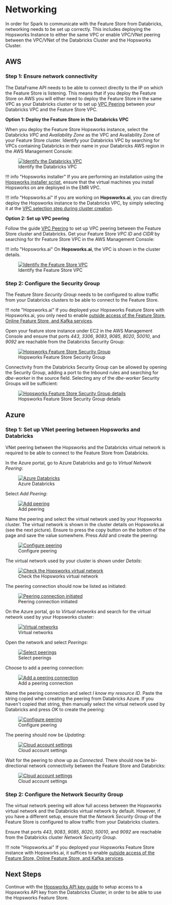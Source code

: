 # Networking

In order for Spark to communicate with the Feature Store from Databricks, networking needs to be set up correctly. This includes deploying the Hopsworks Instance to either the same VPC or enable VPC/VNet peering between the VPC/VNet of the Databricks Cluster and the Hopsworks Cluster.

## AWS

### Step 1: Ensure network connectivity

The DataFrame API needs to be able to connect directly to the IP on which the Feature Store is listening.
This means that if you deploy the Feature Store on AWS you will either need to deploy the Feature Store in the same VPC as your Databricks
cluster or to set up [VPC Peering](https://docs.databricks.com/administration-guide/cloud-configurations/aws/vpc-peering.html) between your Databricks VPC and the Feature Store VPC.

**Option 1: Deploy the Feature Store in the Databricks VPC**

When you deploy the Feature Store Hopsworks instance, select the Databricks *VPC* and *Availability Zone* as the VPC and Availability Zone of your Feature Store cluster.
Identify your Databricks VPC by searching for VPCs containing Databricks in their name in your Databricks AWS region in the AWS Management Console:

<p align="center">
  <figure>
    <a  href="../../../assets/images/databricks/aws/databricks_vpc.png">
      <img src="../../../assets/images/databricks/aws/databricks_vpc.png" alt="Identify the Databricks VPC">
    </a>
    <figcaption>Identify the Databricks VPC</figcaption>
  </figure>
</p>

!!! info "Hopsworks installer"
    If you are performing an installation using the [Hopsworks installer script](https://hopsworks.readthedocs.io/en/stable/getting_started/installation_guide/platforms/hopsworks-installer.html), ensure that the virtual machines you install Hopsworks on are deployed in the EMR VPC.

!!! info "Hopsworks.ai"
    If you are working on **Hopsworks.ai**, you can directly deploy the Hopsworks instance to the Databricks VPC, by simply selecting it at the [VPC selection step during cluster creation](https://robzor92.github.io/hopsworks-cloud/latest/aws/cluster_creation/#step-8-vpc-selection).

**Option 2: Set up VPC peering**

Follow the guide [VPC Peering](https://docs.databricks.com/administration-guide/cloud-configurations/aws/vpc-peering.html) to set up VPC peering between the Feature Store cluster and Databricks. Get your Feature Store *VPC ID* and *CIDR* by searching for thr Feature Store VPC in the AWS Management Console:

!!! info "Hopsworks.ai"
    On **Hopsworks.ai**, the VPC is shown in the cluster details.

<p align="center">
  <figure>
    <a  href="../../../assets/images/databricks/aws/hopsworks_vpc.png">
      <img src="../../../assets/images/databricks/aws/hopsworks_vpc.png" alt="Identify the Feature Store VPC">
    </a>
    <figcaption>Identify the Feature Store VPC</figcaption>
  </figure>
</p>

### Step 2: Configure the Security Group

The Feature Store *Security Group* needs to be configured to allow traffic from your Databricks clusters to be able to connect to the Feature Store.

!!! note "Hopsworks.ai"
    If you deployed your Hopsworks Feature Store with Hopsworks.ai, you only need to enable [outside access of the Feature Store, Online Feature Store, and Kafka services](../../../hopsworksai/services/#outside-access-to-the-feature-store).

Open your feature store instance under EC2 in the AWS Management Console and ensure that ports *443*, *3306*, *9083*, *9085*, *8020*, *50010*, and *9092* are reachable from the Databricks Security Group:

<p align="center">
  <figure>
    <a  href="../../../assets/images/databricks/aws/databricks_security_group_overview.png">
      <img src="../../../assets/images/databricks/aws/databricks_security_group_overview.png" alt="Hopsworks Feature Store Security Group">
    </a>
    <figcaption>Hopsworks Feature Store Security Group</figcaption>
  </figure>
</p>

Connectivity from the Databricks Security Group can be allowed by opening the Security Group, adding a port to the Inbound rules and searching for *dbe-worker* in the source field. Selecting any of the *dbe-worker* Security Groups will be sufficient:

<p align="center">
  <figure>
    <a  href="../../../assets/images/databricks/aws/databricks_security_group_details.png">
      <img src="../../../assets/images/databricks/aws/databricks_security_group_details.png" alt="Hopsworks Feature Store Security Group details">
    </a>
    <figcaption>Hopsworks Feature Store Security Group details</figcaption>
  </figure>
</p>

## Azure

### Step 1: Set up VNet peering between Hopsworks and Databricks

VNet peering between the Hopsworks and the Databricks virtual network is required to be able to connect
to the Feature Store from Databricks.

In the Azure portal, go to Azure Databricks and go to *Virtual Network Peering*:

<p align="center">
  <figure>
    <a  href="../../../assets/images/databricks/azure/azure-databricks-7.png">
      <img src="../../../assets/images/databricks/azure/azure-databricks-7.png" alt="Azure Databricks">
    </a>
    <figcaption>Azure Databricks</figcaption>
  </figure>
</p>

Select *Add Peering*:

<p align="center">
  <figure>
    <a  href="../../../assets/images/databricks/azure/azure-databricks-8.png">
      <img src="../../../assets/images/databricks/azure/azure-databricks-8.png" alt="Add peering">
    </a>
    <figcaption>Add peering</figcaption>
  </figure>
</p>

Name the peering and select the virtual network used by your Hopsworks cluster. The virtual network
is shown in the cluster details on Hopsworks.ai (see the next picture). Ensure to press the copy button
on the bottom of the page and save the value somewhere. Press *Add* and create the peering:

<p align="center">
  <figure>
    <a  href="../../../assets/images/databricks/azure/azure-databricks-10.png">
      <img src="../../../assets/images/databricks/azure/azure-databricks-10.png" alt="Configure peering">
    </a>
    <figcaption>Configure peering</figcaption>
  </figure>
</p>

The virtual network used by your cluster is shown under *Details*:

<p align="center">
  <figure>
    <a  href="../../../assets/images/databricks/azure/azure-databricks-9.png">
      <img src="../../../assets/images/databricks/azure/azure-databricks-9.png" alt="Check the Hopsworks virtual network">
    </a>
    <figcaption>Check the Hopsworks virtual network</figcaption>
  </figure>
</p>

The peering connection should now be listed as initiated:

<p align="center">
  <figure>
    <a  href="../../../assets/images/databricks/azure/azure-databricks-11.png">
      <img src="../../../assets/images/databricks/azure/azure-databricks-11.png" alt="Peering connection initiated">
    </a>
    <figcaption>Peering connection initiated</figcaption>
  </figure>
</p>

On the Azure portal, go to *Virtual networks* and search for the virtual network used by your
Hopsworks cluster:

<p align="center">
  <figure>
    <a  href="../../../assets/images/databricks/azure/azure-databricks-12.png">
      <img src="../../../assets/images/databricks/azure/azure-databricks-12.png" alt="Virtual networks">
    </a>
    <figcaption>Virtual networks</figcaption>
  </figure>
</p>

Open the network and select *Peerings*:

<p align="center">
  <figure>
    <a  href="../../../assets/images/databricks/azure/azure-databricks-13.png">
      <img src="../../../assets/images/databricks/azure/azure-databricks-13.png" alt="Select peerings">
    </a>
    <figcaption>Select peerings</figcaption>
  </figure>
</p>

Choose to add a peering connection:

<p align="center">
  <figure>
    <a  href="../../../assets/images/databricks/azure/azure-databricks-14.png">
      <img src="../../../assets/images/databricks/azure/azure-databricks-14.png" alt="Add a peering connection">
    </a>
    <figcaption>Add a peering connection</figcaption>
  </figure>
</p>

Name the peering connection and select *I know my resource ID*. Paste the string copied when creating
the peering from Databricks Azure. If you haven't copied that string, then manually select the virtual
network used by Databricks and press *OK* to create the peering:

<p align="center">
  <figure>
    <a  href="../../../assets/images/databricks/azure/azure-databricks-15.png">
      <img src="../../../assets/images/databricks/azure/azure-databricks-15.png" alt="Configure peering">
    </a>
    <figcaption>Configure peering</figcaption>
  </figure>
</p>

The peering should now be *Updating*:

<p align="center">
  <figure>
    <a  href="../../../assets/images/databricks/azure/azure-databricks-16.png">
      <img src="../../../assets/images/databricks/azure/azure-databricks-16.png" alt="Cloud account settings">
    </a>
    <figcaption>Cloud account settings</figcaption>
  </figure>
</p>

Wait for the peering to show up as *Connected*. There should now be bi-directional network connectivity between the Feature Store and Databricks:

<p align="center">
  <figure>
    <a  href="../../../assets/images/databricks/azure/azure-databricks-17.png">
      <img src="../../../assets/images/databricks/azure/azure-databricks-17.png" alt="Cloud account settings">
    </a>
    <figcaption>Cloud account settings</figcaption>
  </figure>
</p>

### Step 2: Configure the Network Security Group

The virtual network peering will allow full access between the Hopsworks virtual network and the Databricks virtual network by default. However, if you have a different setup, ensure that the *Network Security Group* of the Feature Store is configured to allow traffic from your Databricks clusters.

Ensure that ports *443*, *9083*, *9085*, *8020*, *50010*, and *9092* are reachable from the Databricks cluster *Network Security Group*.

!!! note "Hopsworks.ai"
    If you deployed your Hopsworks Feature Store instance with Hopsworks.ai, it suffices to enable [outside access of the Feature Store, Online Feature Store, and Kafka services](../../../hopsworksai/services/#outside-access-to-the-feature-store).

## Next Steps

Continue with the [Hopsworks API key guide](api_key.md) to setup access to a Hopsworks API key from the Databricks Cluster, in order to be able to use the Hopsworks Feature Store.
